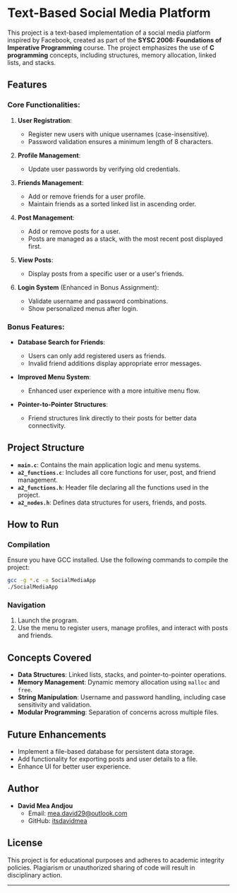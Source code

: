 # Text-Based Social Media Platform

This project is a text-based implementation of a social media platform inspired by Facebook, created as part of the **SYSC 2006: Foundations of Imperative Programming** course. The project emphasizes the use of **C programming** concepts, including structures, memory allocation, linked lists, and stacks.

## Features

### Core Functionalities:
1. **User Registration**:
   - Register new users with unique usernames (case-insensitive).
   - Password validation ensures a minimum length of 8 characters.

2. **Profile Management**:
   - Update user passwords by verifying old credentials.

3. **Friends Management**:
   - Add or remove friends for a user profile.
   - Maintain friends as a sorted linked list in ascending order.

4. **Post Management**:
   - Add or remove posts for a user.
   - Posts are managed as a stack, with the most recent post displayed first.

5. **View Posts**:
   - Display posts from a specific user or a user's friends.

6. **Login System** (Enhanced in Bonus Assignment):
   - Validate username and password combinations.
   - Show personalized menus after login.

### Bonus Features:
- **Database Search for Friends**:
  - Users can only add registered users as friends.
  - Invalid friend additions display appropriate error messages.

- **Improved Menu System**:
  - Enhanced user experience with a more intuitive menu flow.

- **Pointer-to-Pointer Structures**:
  - Friend structures link directly to their posts for better data connectivity.

## Project Structure

- **`main.c`**: Contains the main application logic and menu systems.
- **`a2_functions.c`**: Includes all core functions for user, post, and friend management.
- **`a2_functions.h`**: Header file declaring all the functions used in the project.
- **`a2_nodes.h`**: Defines data structures for users, friends, and posts.

## How to Run

### Compilation
Ensure you have GCC installed. Use the following commands to compile the project:

```bash
gcc -g *.c -o SocialMediaApp
./SocialMediaApp
```

### Navigation
1. Launch the program.
2. Use the menu to register users, manage profiles, and interact with posts and friends.

## Concepts Covered

- **Data Structures**: Linked lists, stacks, and pointer-to-pointer operations.
- **Memory Management**: Dynamic memory allocation using `malloc` and `free`.
- **String Manipulation**: Username and password handling, including case sensitivity and validation.
- **Modular Programming**: Separation of concerns across multiple files.

## Future Enhancements

- Implement a file-based database for persistent data storage.
- Add functionality for exporting posts and user details to a file.
- Enhance UI for better user experience.

## Author

- **David Mea Andjou**  
  - Email: mea.david29@outlook.com  
  - GitHub: [itsdavidmea](https://github.com/itsdavidmea)

## License

This project is for educational purposes and adheres to academic integrity policies. Plagiarism or unauthorized sharing of code will result in disciplinary action.

---
